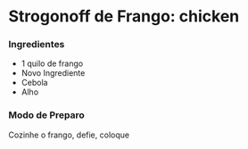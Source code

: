 # Strogonoff de Frango: chicken
### Ingredientes
 - 1 quilo de frango
 - Novo Ingrediente
 - Cebola
 - Alho
### Modo de Preparo
 Cozinhe o frango, defie, coloque 
